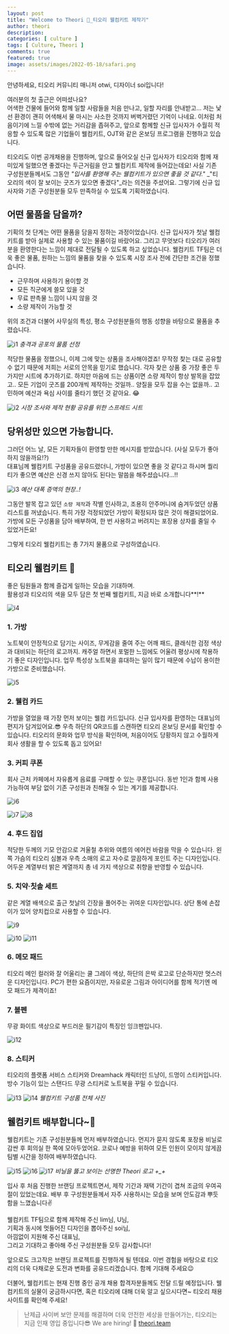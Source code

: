 ```yaml
---
layout: post
title: "Welcome to Theori 👋_티오리 웰컴키트 제작기"
author: theori
description:
categories: [ culture ]
tags: [ Culture, Theori ]
comments: true
featured: true
image: assets/images/2022-05-18/safari.png
---
```


안녕하세요, 티오리 커뮤니티 매니저 otwi, 디자이너 soi입니다!

여러분의 첫 출근은 어떠셨나요?  
어색한 건물에 들어와 함께 일할 사람들을 처음 만나고, 일할 자리를 안내받고… 저는 낯선 환경이 괜히 어색해서 물 마시는 사소한 것까지 버벅거렸던 기억이 나네요. 이처럼 처음이기에 느낄 수밖에 없는 거리감을 좁혀주고, 앞으로 함께할 신규 입사자가 수월히 적응할 수 있도록 많은 기업들이 웰컴키트, OJT와 같은 온보딩 프로그램을 진행하고 있습니다.

티오리도 이번 공개채용을 진행하며, 앞으로 들어오실 신규 입사자가 티오리와 함께 재미있게 일했으면 좋겠다는 두근거림을 안고 웰컴키트 제작에 들어갔는데요! 사실 기존 구성원분들께서도 그동안 _"입사를 환영해 주는 웰컴키트가 있으면 좋을 것 같다."_ _"티오리의 색이 잘 보이는 굿즈가 있으면 좋겠다"_라는 의견을 주셨어요. 그렇기에 신규 입사자와 기존 구성원분들 모두 만족하실 수 있도록 기획하였습니다.

## **어떤 물품을 담을까?**

기획의 첫 단계는 어떤 물품을 담을지 정하는 과정이었습니다. 신규 입사자가 첫날 웰컴키트를 받아 실제로 사용할 수 있는 물품이길 바랐어요. 그리고 무엇보다 티오리가 여러분을 환영한다는 느낌이 제대로 전달될 수 있도록 하고 싶었습니다. 웰컴키트 TF팀은 더욱 좋은 물품, 원하는 느낌의 물품을 찾을 수 있도록 시장 조사 전에 간단한 조건을 정했습니다.

-   근무하며 사용하기 용이할 것
-   모든 직군에게 쓸모 있을 것
-   무료 판촉물 느낌이 나지 않을 것
-   소량 제작이 가능할 것
    

위의 조건과 더불어 사무실의 특성, 평소 구성원분들의 행동 성향을 바탕으로 물품을 추렸습니다.

![i1][i1]
*충격과 공포의 물품 선정*

적당한 물품을 정했으니, 이제 그에 맞는 상품을 조사해야겠죠! 무작정 찾는 대로 공유할 수 없기 때문에 저희는 서로의 안목을 믿기로 했습니다. 각자 찾은 상품 중 가장 좋은 두 가지만 시트에 추가하기로. 하지만 마음에 드는 상품이면 소량 제작이 항상 발목을 잡았고.. 모든 기업이 굿즈를 200개씩 제작하는 것일까.. 양질을 모두 잡을 수는 없을까.. 고민하며 예산과 욕심 사이를 줄타기 했던 것 같아요. 😂

![i2][i2]
*시장 조사와 제작 현황 공유를 위한 스프레드 시트*

## **당위성만 있으면 가능합니다.**

그러던 어느 날, 모든 기획자들이 환영할 만한 메시지를 받았습니다. (사실 모두가 좋아하지 않을까요!?)  
대표님께 웰컴키트 구성품을 공유드렸더니, 가방이 있으면 좋을 것 같다고 하시며 퀄리티가 좋으면 예산은 신경 쓰지 않아도 된다는 말씀을 해주셨습니다…!!

![i3][i3]
*예산 대폭 증액의 현장..!*

그동안 발목 잡고 있던 `소량 제작`과 작별 인사하고, 조용히 안주머니에 숨겨두었던 상품 리스트를 꺼냈습니다. 특히 가장 걱정되었던 가방이 확정되자 많은 것이 해결되었어요. 가방에 모든 구성품을 담아 배부하여, 한 번 사용하고 버려지는 포장용 상자를 줄일 수 있었거든요!

그렇게 티오리 웰컴키트는 총 7가지 물품으로 구성하였습니다.

## **티오리 웰컴키트 🦆**

좋은 팀원들과 함께 즐겁게 일하는 모습을 기대하며.  
활용성과 티오리의 색을 모두 담은 첫 번째 웰컴키트, 지금 바로 소개합니다**!**

![i4][i4]

### **1. 가방**

노트북이 안정적으로 담기는 사이즈, 무게감을 줄여 주는 어깨 패드, 클래식한 검정 색상과 대비되는 하단의 로고까지. 캐주얼 하면서 포멀한 느낌에도 어울려 평상시에 착용하기 좋은 디자인입니다. 업무 특성상 노트북을 휴대하는 일이 많기 때문에 수납이 용이한 가방으로 준비했습니다.


![i5][i5]

### **2. 웰컴 카드**

가방을 열었을 때 가장 먼저 보이는 웰컴 카드입니다. 신규 입사자를 환영하는 대표님의 편지가 담겨있어요.😎 우측 하단의 QR코드를 스캔하면 티오리 온보딩 문서를 확인할 수 있습니다. 티오리의 문화와 업무 방식을 확인하며, 처음이어도 당황하지 않고 수월하게 회사 생활을 할 수 있도록 돕고 있어요!

### **3. 커피 쿠폰**

회사 근처 카페에서 자유롭게 음료를 구매할 수 있는 쿠폰입니다. 동반 1인과 함께 사용 가능하여 부담 없이 기존 구성원과 친해질 수 있는 계기를 제공합니다.


![i6][i6]

![i7][i7]  ![i8][i8]

### **4. 후드 집업**

적당한 두께의 기모 안감으로 겨울철 추위와 여름의 에어컨 바람을 막을 수 있습니다. 왼쪽 가슴의 티오리 심볼과 우측 소매의 로고 자수로 깔끔하게 포인트 주는 디자인입니다. 어두운 계열부터 밝은 계열까지 총 네 가지 색상으로 취향을 반영할 수 있습니다.

### **5. 치약·칫솔 세트**

같은 계열 배색으로 출근 첫날의 긴장을 풀어주는 귀여운 디자인입니다. 상단 통에 손잡이가 있어 양치컵으로 사용할 수 있습니다.


![i9][i9]

![i10][i10]  ![i11][i11]

### **6. 메모 패드**

티오리 메인 컬러와 잘 어울리는 쿨 그레이 색상, 하단의 은박 로고로 단순하지만 멋스러운 디자인입니다. PC가 편한 요즘이지만, 자유로운 그림과 아이디어를 함께 적기엔 메모 패드가 제격이죠!

### **7. 볼펜**

무광 화이트 색상으로 부드러운 필기감이 특징인 잉크펜입니다.


![i12][i12]

### **8. 스티커**

티오리의 플랫폼 서비스 스티커와 Dreamhack 캐릭터인 드냥이, 드멍이 스티커입니다. 방수 기능이 있는 스탠다드 무광 스티커로 노트북을 꾸밀 수 있습니다.

![i13][i13]
![i14][i14]
*웰컴키트 구성품 전체 사진*


## **웰컴키트 배부합니다~🎵**

웰컴키트는 기존 구성원분들께 먼저 배부하였습니다. 먼지가 묻지 않도록 포장용 비닐로 감싼 후 회의실 한 쪽에 모아두었어요. 코로나 예방을 위하여 모든 인원이 모이지 않게끔 팀별 시간을 정하여 배부하였습니다.

![i15][i15] ![i16][i16]
![i17][i17]
*비닐을 뚫고 보이는 선명한 Theori 로고 +_+*

입사 후 처음 진행한 브랜딩 프로젝트면서, 제작 기간과 재택 기간이 겹쳐 조금의 우여곡절이 있었는데요. 배부 후 구성원분들께서 자주 사용하시는 모습을 보며 안도감과 뿌듯함을 느꼈습니다✌

웰컴키트 TF팀으로 함께 제작해 주신 lim님, U님,  
기획과 동시에 멋들어진 디자인을 뽑아주신 soi님,  
아낌없이 지원해 주신 대표님,  
그리고 기대하고 좋아해 주신 구성원분들 모두 감사합니다!

앞으로도 크고작은 브랜딩 프로젝트를 진행하게 될 텐데요. 이번 경험을 바탕으로 티오리의 더욱 다채로운 도전과 변화를 공유드리겠습니다. 함께 기대해 주세요😉

더불어, 웰컴키트는 현재 진행 중인 공개 채용 합격자분들께도 전달 드릴 예정입니다. 웰컴키트의 실물이 궁금하시다면, 혹은 티오리에 대해 더욱 알고 싶으시다면~ 티오리 채용 사이트를 확인해 주세요!

> 난제급 사이버 보안 문제를 해결하며 더욱 안전한 세상을 만들어가는, 
>  티오리는 지금 인재 영입 중입니다😎 We are hiring!  🔗 [theori.team](https://www.theori.team/
> "https://www.theori.team/")


[i1]: /assets/images/2022-06-03/1.png
[i2]: /assets/images/2022-06-03/2.png
[i3]: /assets/images/2022-06-03/3.png
[i4]: /assets/images/2022-06-03/4.png
[i5]: /assets/images/2022-06-03/5.png
[i6]: /assets/images/2022-06-03/6.png
[i7]: /assets/images/2022-06-03/7.png
[i8]: /assets/images/2022-06-03/8.png
[i9]: /assets/images/2022-06-03/9.png
[i10]: /assets/images/2022-06-03/10.png
[i11]: /assets/images/2022-06-03/11.png
[i12]: /assets/images/2022-06-03/12.png
[i13]: /assets/images/2022-06-03/13.png
[i14]: /assets/images/2022-06-03/14.png
[i15]: /assets/images/2022-06-03/15.png
[i16]: /assets/images/2022-06-03/16.png
[i17]: /assets/images/2022-06-03/17.png